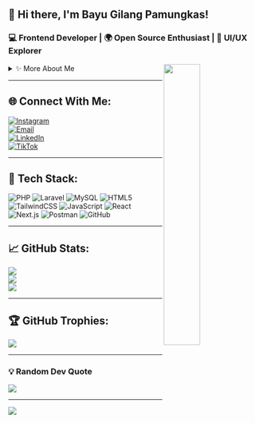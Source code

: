## 👋 Hi there, I'm **Bayu Gilang Pamungkas**!  
### 💻 Frontend Developer | 🌍 Open Source Enthusiast | 🎨 UI/UX Explorer

<img align="right" width="38%" src="https://i.imgur.com/VxANS89.jpg"/>

<details>
  <summary>✨ More About Me</summary>

- 🔭 I’m currently working on several Laravel-based web projects  
- 🌱 Learning React, Next.js & system design architecture  
- 🤝 Actively looking to collaborate on **open source** and **community projects**  
- 💬 Ask me about Laravel, REST APIs, UI/UX, or project collaboration  
- 🎯 Always improving in clean code and UI design systems

</details>

---

## 🌐 Connect With Me:
[![Instagram](https://img.shields.io/badge/Instagram-%23E4405F.svg?style=flat&logo=instagram&logoColor=white)](https://instagram.com/your_username)  
[![Email](https://img.shields.io/badge/Gmail-D14836?style=flat&logo=gmail&logoColor=white)](mailto:your.email@gmail.com)  
[![LinkedIn](https://img.shields.io/badge/LinkedIn-%230077B5.svg?style=flat&logo=linkedin&logoColor=white)](https://linkedin.com/in/your_username)  
[![TikTok](https://img.shields.io/badge/TikTok-%23000000.svg?style=flat&logo=tiktok&logoColor=white)](https://tiktok.com/@your_username)

---

## 🔧 Tech Stack:
![PHP](https://img.shields.io/badge/PHP-777BB4?style=for-the-badge&logo=php&logoColor=white)
![Laravel](https://img.shields.io/badge/Laravel-FF2D20?style=for-the-badge&logo=laravel&logoColor=white)
![MySQL](https://img.shields.io/badge/MySQL-4479A1?style=for-the-badge&logo=mysql&logoColor=white)
![HTML5](https://img.shields.io/badge/HTML5-E34F26?style=for-the-badge&logo=html5&logoColor=white)
![TailwindCSS](https://img.shields.io/badge/TailwindCSS-38B2AC?style=for-the-badge&logo=tailwind-css&logoColor=white)
![JavaScript](https://img.shields.io/badge/JavaScript-F7DF1E?style=for-the-badge&logo=javascript&logoColor=black)
![React](https://img.shields.io/badge/React-20232A?style=for-the-badge&logo=react&logoColor=61DAFB)
![Next.js](https://img.shields.io/badge/Next-black?style=for-the-badge&logo=next.js&logoColor=white)
![Postman](https://img.shields.io/badge/Postman-FF6C37?style=for-the-badge&logo=postman&logoColor=white)
![GitHub](https://img.shields.io/badge/GitHub-181717?style=for-the-badge&logo=github&logoColor=white)

---

## 📈 GitHub Stats:

![](https://github-readme-stats.vercel.app/api?username=bayugilangpamungkas&theme=radical&show_icons=true&hide_border=false&count_private=true)<br/>
![](https://streak-stats.demolab.com?user=bayugilangpamungkas&theme=radical&hide_border=false)<br/>
![](https://github-readme-stats.vercel.app/api/top-langs/?username=bayugilangpamungkas&layout=compact&theme=radical&hide_border=false)

---

## 🏆 GitHub Trophies:
![](https://github-profile-trophy.vercel.app/?username=bayugilangpamungkas&theme=radical&no-frame=false&no-bg=true&margin-w=4)

---

### 💡 Random Dev Quote
![](https://quotes-github-readme.vercel.app/api?type=horizontal&theme=radical)

---

[![](https://visitcount.itsvg.in/api?id=bayugilangpamungkas&label=Profile%20Views&color=0&icon=5&pretty=true)](https://visitcount.itsvg.in)
